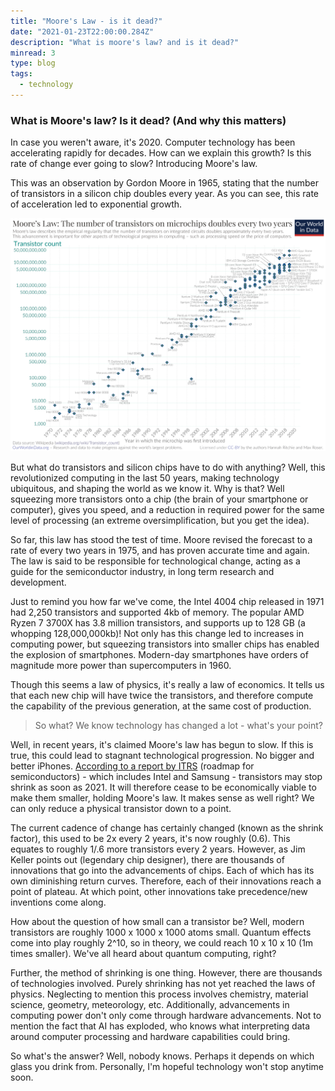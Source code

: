 ```yaml
---
title: "Moore's Law - is it dead?"
date: "2021-01-23T22:00:00.284Z"
description: "What is moore's law? and is it dead?"
minread: 3
type: blog
tags: 
  - technology
---
```


### What is Moore's law? Is it dead? (And why this matters)

In case you weren't aware, it's 2020. Computer technology has been accelerating rapidly for decades. How can we explain this growth? Is this rate of change ever going to slow? Introducing Moore's law.

This was an observation by Gordon Moore in 1965, stating that the number of transistors in a silicon chip doubles every year. As you can see, this rate of acceleration led to exponential growth.

![transistor](./transistor.png)

But what do transistors and silicon chips have to do with anything? Well, this revolutionized computing in the last 50 years, making technology ubiquitous, and shaping the world as we know it. Why is that? Well squeezing more transistors onto a chip (the brain of your smartphone or computer), gives you speed, and a reduction in required power for the same level of processing (an extreme oversimplification, but you get the idea).

So far, this law has stood the test of time. Moore revised the forecast to a rate of every two years in 1975, and has proven accurate time and again. The law is said to be responsible for technological change, acting as a guide for the semiconductor industry, in long term research and development.

Just to remind you how far we've come, the Intel 4004 chip released in 1971 had 2,250 transistors and supported 4kb of memory. The popular AMD Ryzen 7 3700X has 3.8 million transistors, and supports up to 128 GB (a whopping 128,000,000kb)! Not only has this change led to increases in computing power, but squeezing transistors into smaller chips has enabled the explosion of smartphones. Modern-day smartphones have orders of magnitude more power than supercomputers in 1960.

Though this seems a law of physics, it's really a law of economics. It tells us that each new chip will have twice the transistors, and therefore compute the capability of the previous generation, at the same cost of production.

> So what? We know technology has changed a lot - what's your point?

Well, in recent years, it's claimed Moore's law has begun to slow. If this is true, this could lead to stagnant technological progression. No bigger and better iPhones. <a href="http://www.itrs2.net/uploads/4/9/7/7/49775221/irc-itrs-mtm-v2_3.pdf" target="_blank">According to a report by ITRS</a> (roadmap for semiconductors) - which includes Intel and Samsung - transistors may stop shrink as soon as 2021. It will therefore cease to be economically viable to make them smaller, holding Moore's law. It makes sense as well right? We can only reduce a physical transistor down to a point.

The current cadence of change has certainly changed (known as the shrink factor), this used to be 2x every 2 years, it's now roughly (0.6). This equates to roughly 1/.6 more transistors every 2 years. However, as Jim Keller points out (legendary chip designer), there are thousands of innovations that go into the advancements of chips. Each of which has its own diminishing return curves. Therefore, each of their innovations reach a point of plateau. At which point, other innovations take precedence/new inventions come along.

How about the question of how small can a transistor be? Well, modern transistors are roughly 1000 x 1000 x 1000 atoms small. Quantum effects come into play roughly 2^10, so in theory, we could reach 10 x 10 x 10 (1m times smaller). We've all heard about quantum computing, right?

Further, the method of shrinking is one thing. However, there are thousands of technologies involved. Purely shrinking has not yet reached the laws of physics. Neglecting to mention this process involves chemistry, material science, geometry, meteorology, etc. Additionally, advancements in computing power don't only come through hardware advancements. Not to mention the fact that AI has exploded, who knows what interpreting data around computer processing and hardware capabilities could bring.

So what's the answer? Well, nobody knows. Perhaps it depends on which glass you drink from. Personally, I'm hopeful technology won't stop anytime soon.
